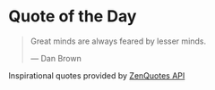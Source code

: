 # Quote of the Day

<!-- QUOTE_START -->
> Great minds are always feared by lesser minds.
>
> — Dan Brown

Inspirational quotes provided by <a href="https://zenquotes.io/" target="_blank">ZenQuotes API</a>
<!-- QUOTE_END -->